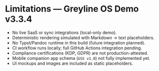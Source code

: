 # Limitations — Greyline OS Demo v3.3.4

- No live SaaS or sync integrations (local-only demo).  
- Deterministic rendering simulated with Markdown → text placeholders.  
- No Typst/Pandoc runtime in this build (future integration planned).  
- CI workflow runs locally; full GitHub Actions integration pending.  
- Compliance certifications (KDP, GDPR) are not production-attested.  
- Mobile companion app schema (`GSS v1.0`) not fully implemented yet.  
- UI mockups and images are included as static placeholders.
